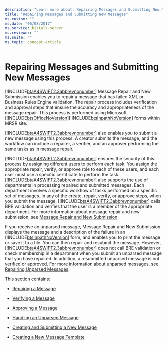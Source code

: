 ```yaml
---
description: "Learn more about: Repairing Messages and Submitting New Messages"
title: "Repairing Messages and Submitting New Messages"
ms.custom: ""
ms.date: "06/08/2017"
ms.service: biztalk-server
ms.reviewer: ""
ms.suite: ""
ms.topic: concept-article
---
```

# Repairing Messages and Submitting New Messages
[!INCLUDE[btaA4SWIFT2.3abbrevnonumber](../../includes/btaa4swift2-3abbrevnonumber-md.md)] Message Repair and New Submission enables you to repair a message that has failed XML or Business Rules Engine validation. The repair process includes verification and approval steps that ensure the accuracy and appropriateness of the message repair. This process is performed using Microsoft [!INCLUDE[btsOfficeNoVersion](../../includes/btsofficenoversion-md.md)][!INCLUDE[btsInpathNoVersion](../../includes/btsinpathnoversion-md.md)] forms within MRSR site.  
  
 [!INCLUDE[btaA4SWIFT2.3abbrevnonumber](../../includes/btaa4swift2-3abbrevnonumber-md.md)] also enables you to submit a new message using this process. A creator submits the message, and the workflow can include a repairer, a verifier, and an approver performing the same tasks as in message repair.  
  
 [!INCLUDE[btaA4SWIFT2.3abbrevnonumber](../../includes/btaa4swift2-3abbrevnonumber-md.md)] ensures the security of this process by assigning different users to perform each task. You assign the appropriate repair, verify, or approve role to each of these users, and each user must use a specific certificate to perform the task. [!INCLUDE[btaA4SWIFT2.3abbrevnonumber](../../includes/btaa4swift2-3abbrevnonumber-md.md)] also supports the use of departments in processing repaired and submitted messages. Each department involves a specific workflow of tasks performed on a specific set of messages. In any of the create, repair, verify, or approve steps, when you submit the message, [!INCLUDE[btaA4SWIFT2.3abbrevnonumber](../../includes/btaa4swift2-3abbrevnonumber-md.md)] calls BRE validation and verifies that the user is a member of the appropriate department. For more information about message repair and new submission, see [Message Repair and New Submission](../../adapters-and-accelerators/accelerator-swift/message-repair-and-new-submission.md).  
  
 If you receive an unparsed message, Message Repair and New Submission displays the message and a description of the failure in an [!INCLUDE[btsInpathNoVersion](../../includes/btsinpathnoversion-md.md)] form, and enables you to print the message or save it to a file. You can then repair and resubmit the message. However, [!INCLUDE[btaA4SWIFT2.3abbrevnonumber](../../includes/btaa4swift2-3abbrevnonumber-md.md)] does not call BRE validation or check membership in a department when you submit an unparsed message that you have repaired. In addition, a resubmitted unparsed message is not verified or approved. For more information about unparsed messages, see [Repairing Unparsed Messages](../../adapters-and-accelerators/accelerator-swift/repairing-unparsed-messages.md).  
  
 This section contains:  
  
-   [Repairing a Message](../../adapters-and-accelerators/accelerator-swift/repairing-a-message.md)  
  
-   [Verifying a Message](../../adapters-and-accelerators/accelerator-swift/verifying-a-message.md)  
  
-   [Approving a Message](../../adapters-and-accelerators/accelerator-swift/approving-a-message.md)  
  
-   [Handling an Unparsed Message](../../adapters-and-accelerators/accelerator-swift/handling-an-unparsed-message.md)  
  
-   [Creating and Submitting a New Message](../../adapters-and-accelerators/accelerator-swift/creating-and-submitting-a-new-message.md)  
  
-   [Creating a New Message Template](../../adapters-and-accelerators/accelerator-swift/creating-a-new-message-template.md)
